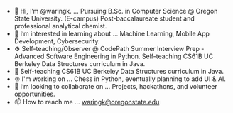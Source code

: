- 👋 Hi, I’m @waringk. ... Pursuing B.Sc. in Computer Science @ Oregon State University. (E-campus) Post-baccalaureate student and professional analytical chemist.
- 👀 I’m interested in learning about ... Machine Learning, Mobile App Development, Cybersecurity.
- ⚙️ Self-teaching/Observer @ CodePath Summer Interview Prep - Advanced Software Engineering in Python. Self-teaching CS61B UC Berkeley Data Structures curriculum in Java.
- 🌱 Self-teaching CS61B UC Berkeley Data Structures curriculum in Java.
- ♔  I'm working on ... Chess in Python, eventually planning to add UI & AI.
- 💞️ I’m looking to collaborate on ... Projects, hackathons, and volunteer opportunities. 
- 📫 How to reach me ... waringk@oregonstate.edu


